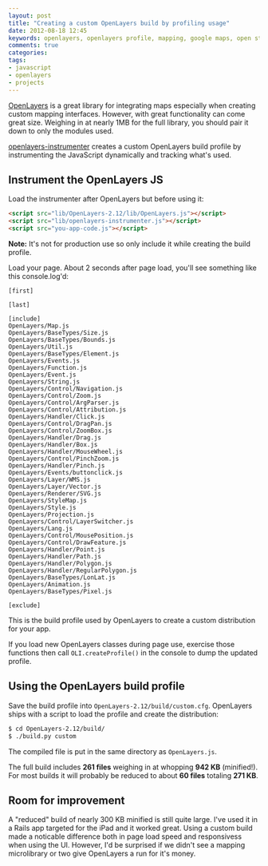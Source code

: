 ```yaml
---
layout: post
title: "Creating a custom OpenLayers build by profiling usage"
date: 2012-08-18 12:45
keywords: openlayers, openlayers profile, mapping, google maps, open street maps
comments: true
categories: 
tags:
- javascript
- openlayers
- projects
---
```


[OpenLayers](http://openlayers.org/) is a great library for integrating maps especially when creating custom mapping interfaces. However, with great functionality can come great size. Weighing in at nearly 1MB for the full library, you should pair it down to only the modules used.

[openlayers-instrumenter](https://github.com/mrdanadams/openlayers-instrumenter) creates a custom OpenLayers build profile by instrumenting the JavaScript dynamically and tracking what's used.

<!-- more -->

## Instrument the OpenLayers JS

Load the instrumenter after OpenLayers but before using it:

```html
<script src="lib/OpenLayers-2.12/lib/OpenLayers.js"></script>
<script src="lib/openlayers-instrumenter.js"></script>
<script src="you-app-code.js"></script>
```

  **Note:** It's not for production use so only include it while creating the build profile.

Load your page. About 2 seconds after page load, you'll see something like this console.log'd:

```
[first]

[last]

[include]
OpenLayers/Map.js
OpenLayers/BaseTypes/Size.js
OpenLayers/BaseTypes/Bounds.js
OpenLayers/Util.js
OpenLayers/BaseTypes/Element.js
OpenLayers/Events.js
OpenLayers/Function.js
OpenLayers/Event.js
OpenLayers/String.js
OpenLayers/Control/Navigation.js
OpenLayers/Control/Zoom.js
OpenLayers/Control/ArgParser.js
OpenLayers/Control/Attribution.js
OpenLayers/Handler/Click.js
OpenLayers/Control/DragPan.js
OpenLayers/Control/ZoomBox.js
OpenLayers/Handler/Drag.js
OpenLayers/Handler/Box.js
OpenLayers/Handler/MouseWheel.js
OpenLayers/Control/PinchZoom.js
OpenLayers/Handler/Pinch.js
OpenLayers/Events/buttonclick.js
OpenLayers/Layer/WMS.js
OpenLayers/Layer/Vector.js
OpenLayers/Renderer/SVG.js
OpenLayers/StyleMap.js
OpenLayers/Style.js
OpenLayers/Projection.js
OpenLayers/Control/LayerSwitcher.js
OpenLayers/Lang.js
OpenLayers/Control/MousePosition.js
OpenLayers/Control/DrawFeature.js
OpenLayers/Handler/Point.js
OpenLayers/Handler/Path.js
OpenLayers/Handler/Polygon.js
OpenLayers/Handler/RegularPolygon.js
OpenLayers/BaseTypes/LonLat.js
OpenLayers/Animation.js
OpenLayers/BaseTypes/Pixel.js

[exclude]

```

This is the build profile used by OpenLayers to create a custom distribution for your app.

If you load new OpenLayers classes during page use, exercise those functions then call `OLI.createProfile()` in the console to dump the updated profile.

## Using the OpenLayers build profile

Save the build profile into `OpenLayers-2.12/build/custom.cfg`. OpenLayers ships with a script to load the profile and create the distribution:

```sh
$ cd OpenLayers-2.12/build/
$ ./build.py custom
```

The compiled file is put in the same directory as `OpenLayers.js`.

The full build includes **261 files** weighing in at whopping **942 KB** (minified!). For most builds it will probably be reduced to about **60 files** totaling **271 KB**.

## Room for improvement

A "reduced" build of nearly 300 KB minified is still quite large. I've used it in a Rails app targeted for the iPad and it worked great. Using a custom build made a noticable difference both in page load speed and responsivess when using the UI. However, I'd be surprised if we didn't see a mapping microlibrary or two give OpenLayers a run for it's money.
